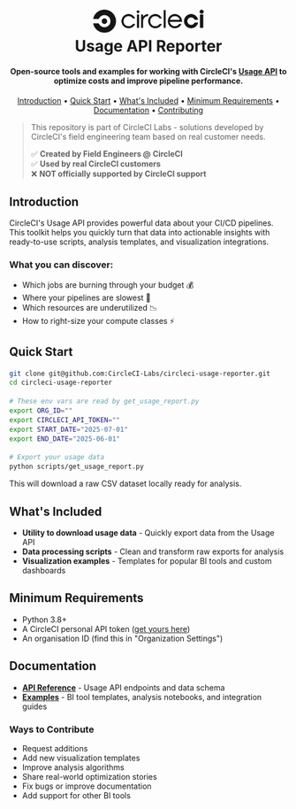 <h1 align="center">
  <br>
  <a href="https://www.circleci.com/"><img src="./circleci-logo.png" alt="CircleCI" width="200"></a>
  <br>
  Usage API Reporter
  <br>
</h1>

<h4 align="center">Open-source tools and examples for working with CircleCI's <a href="https://circleci.com/docs/api/v2/index.html#tag/Usage" target="_blank">Usage API</a> to optimize costs and improve pipeline performance.</h4>

<p align="center">
  <a href="#introduction">Introduction</a> •
  <a href="#quick-start">Quick Start</a> •
  <a href="#whats-included">What's Included</a> •
  <a href="#minimum-requirements">Minimum Requirements</a> •
    <a href="#documentation">Documentation</a> •
  <a href="#contributing">Contributing</a>
</p>


> This repository is part of CircleCI Labs - solutions developed by CircleCI's field engineering team based on real customer needs.
> 
> ✅ **Created by Field Engineers @ CircleCI**  
> ✅ **Used by real CircleCI customers**  
> ❌ **NOT officially supported by CircleCI support**

## Introduction

CircleCI's Usage API provides powerful data about your CI/CD pipelines. This toolkit helps you quickly turn that data into actionable insights with ready-to-use scripts, analysis templates, and visualization integrations.

### What you can discover:

* Which jobs are burning through your budget 💰
* Where your pipelines are slowest 🐌
* Which resources are underutilized 📉
* How to right-size your compute classes ⚡

## Quick Start

```bash
git clone git@github.com:CircleCI-Labs/circleci-usage-reporter.git
cd circleci-usage-reporter

# These env vars are read by get_usage_report.py
export ORG_ID=""
export CIRCLECI_API_TOKEN=""
export START_DATE="2025-07-01"
export END_DATE="2025-06-01"

# Export your usage data
python scripts/get_usage_report.py
```

This will download a raw CSV dataset locally ready for analysis.

## What's Included

* **Utility to download usage data** - Quickly export data from the Usage API
* **Data processing scripts** - Clean and transform raw exports for analysis  
* **Visualization examples** - Templates for popular BI tools and custom dashboards

## Minimum Requirements

* Python 3.8+
* A CircleCI personal API token ([get yours here](https://app.circleci.com/settings/user/tokens))
* An organisation ID (find this in "Organization Settings")

## Documentation

* [**API Reference**](https://circleci.com/docs/api/v2/index.html#tag/Usage) - Usage API endpoints and data schema
* **[Examples](examples/)** - BI tool templates, analysis notebooks, and integration guides

### Ways to Contribute

* Request additions
* Add new visualization templates
* Improve analysis algorithms
* Share real-world optimization stories
* Fix bugs or improve documentation
* Add support for other BI tools